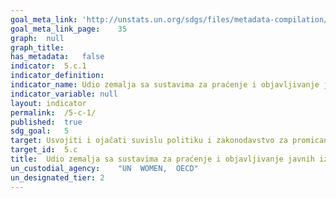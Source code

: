 ```yaml
---	
goal_meta_link:	'http://unstats.un.org/sdgs/files/metadata-compilation/Metadata-Goal-5.pdf'
goal_meta_link_page:	35
graph:	null
graph_title:	
has_metadata:	false
indicator:	5.c.1
indicator_definition:	
indicator_name:	Udio zemalja sa sustavima za praćenje i objavljivanje javnih izdvajanja za ravnopravnost spolova i osnaživanje žena
indicator_variable:	null
layout:	indicator
permalink:	/5-c-1/
published:	true  
sdg_goal:	5
target:	Usvojiti i ojačati suvislu politiku i zakonodavstvo za promicanje ravnopravnosti spolova i osnaživanje svih žena i djevojaka na svim razinama
target_id:	5.c
title:	Udio zemalja sa sustavima za praćenje i objavljivanje javnih izdvajanja za ravnopravnost spolova i osnaživanje žena
un_custodial_agency:	"UN  WOMEN,  OECD"
un_designated_tier:	2
---	
```

